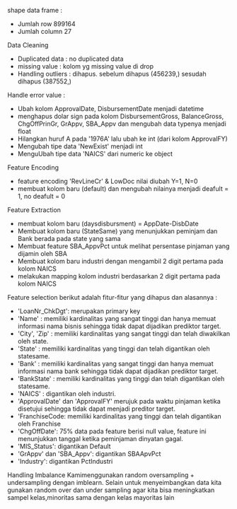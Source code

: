 shape data frame :
- Jumlah row 899164
- Jumlah column 27

Data Cleaning
- Duplicated data : no duplicated data
- missing value   : kolom yg missing value di drop
- Handling outliers : dihapus. sebelum dihapus (456239,) sesudah dihapus (387552,)

Handle error value  : 
- Ubah kolom ApprovalDate, DisbursementDate menjadi datetime
- menghapus dolar sign pada kolom DisbursementGross, BalanceGross, ChgOffPrinGr, GrAppv, SBA_Appv dan mengubah data typenya menjadi float
- Hilangkan huruf A pada '1976A' lalu ubah ke int (dari kolom ApprovalFY)
- Mengubah tipe data 'NewExist' menjadi int
- MenguUbah tipe data 'NAICS' dari numeric ke object

Feature Encoding
- feature encoding 'RevLineCr' & LowDoc nilai diubah Y=1, N=0
- membuat kolom baru (default) dan mengubah nilainya menjadi deafult = 1, no deafult = 0

Feature Extraction
- membuat kolom baru (daysdisbursment) = AppDate-DisbDate
- Membuat kolom baru (StateSame) yang menunjukkan peminjam dan Bank berada pada state yang sama
- Membuat feature SBA_AppvPct untuk melihat persentase pinjaman yang dijamin oleh SBA
- Membuat kolom baru industri dengan mengambil 2 digit pertama pada kolom NAICS
- melakukan mapping kolom industri berdasarkan 2 digit pertama pada kolom NAICS

Feature selection
berikut adalah fitur-fitur yang dihapus dan alasannya :
- 'LoanNr_ChkDgt': merupakan primary key
- 'Name' : memiliki kardinalitas yang sangat tinggi dan hanya memuat informasi nama bisnis sehingga tidak dapat dijadikan prediktor target.
- 'City', 'Zip' : memiliki kardinalitas yang sangat tinggi dan telah diwakilkan oleh state.
- 'State' : memiliki kardinalitas yang tinggi dan telah digantikan oleh statesame.
- 'Bank' : memiliki kardinalitas yang sangat tinggi dan hanya memuat informasi nama bank sehingga tidak dapat dijadikan prediktor target.
- 'BankState' : memiliki kardinalitas yang tinggi dan telah digantikan oleh statesame.
- 'NAICS' : digantikan oleh industri.
- 'ApprovalDate' dan 'ApprovalFY' merujuk pada waktu pinjaman ketika disetujui sehingga tidak dapat menjadi preditor target.
- 'FranchiseCode: memiliki kardinalitas yang tinggi dan telah digantikan oleh Franchise
- 'ChgOffDate': 75% data pada feature berisi null value, feature ini menunjukkan tanggal ketika peminjaman dinyatan gagal.
- 'MIS_Status': digantikan Default
- 'GrAppv' dan 'SBA_Appv': digantikan SBAApvPct
- 'Industry': digantikan PctIndustri


Handling Imbalance
Kamimenggunakan random oversampling + undersampling dengan imblearn. Selain untuk menyeimbangkan data kita gunakan random over dan under sampling agar kita bisa meningkatkan sampel kelas,minoritas sama dengan kelas mayoritas lain
